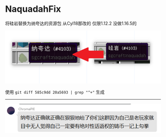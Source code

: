 # NaquadahFix
将硅岩替换为纳夸达的资源包  从Cyl18那改的
仅限1.12.2 没做1.16.5的  

![](docs/2.png)

使用 `git diff 585c9dd 20a5693 | grep "^+"` 生成

---
![](docs/1.png)

